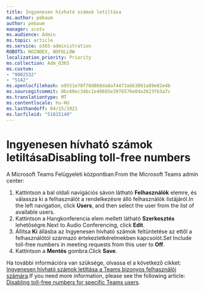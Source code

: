 ```yaml
---
title: Ingyenesen hívható számok letiltása
ms.author: pebaum
author: pebaum
manager: scotv
ms.audience: Admin
ms.topic: article
ms.service: o365-administration
ROBOTS: NOINDEX, NOFOLLOW
localization_priority: Priority
ms.collection: Adm_O365
ms.custom:
- "9002532"
- "5142"
ms.openlocfilehash: e9551e78f78d868da8af4473a6b3091a89e82e4b
ms.sourcegitcommit: 8bc60ec34bc1e40685e3976576e04a2623f63a7c
ms.translationtype: MT
ms.contentlocale: hu-HU
ms.lasthandoff: 04/15/2021
ms.locfileid: "51815140"
---
```

# <a name="disabling-toll-free-numbers"></a><span data-ttu-id="c1d21-102">Ingyenesen hívható számok letiltása</span><span class="sxs-lookup"><span data-stu-id="c1d21-102">Disabling toll-free numbers</span></span>

<span data-ttu-id="c1d21-103">A Microsoft Teams Felügyeleti központban:</span><span class="sxs-lookup"><span data-stu-id="c1d21-103">From the Microsoft Teams admin center:</span></span>

1. <span data-ttu-id="c1d21-104">Kattintson a bal oldali navigációs sávon látható **Felhasználók** elemre, és válassza ki a felhasználót a rendelkezésre álló felhasználók listájáról.</span><span class="sxs-lookup"><span data-stu-id="c1d21-104">In the left navigation, click **Users**, and then select the user from the list of available users.</span></span>
2. <span data-ttu-id="c1d21-105">Kattintson a Hangkonferencia elem mellett látható **Szerkesztés** lehetőségre.</span><span class="sxs-lookup"><span data-stu-id="c1d21-105">Next to Audio Conferencing, click **Edit**.</span></span>
3. <span data-ttu-id="c1d21-106">Állítsa **Ki** állásba az Ingyenesen hívható számok feltüntetése az ettől a felhasználótól származó értekezletkérelmekben kapcsolót.</span><span class="sxs-lookup"><span data-stu-id="c1d21-106">Set Include toll-free numbers in meeting requests from this user to **Off**.</span></span>
4. <span data-ttu-id="c1d21-107">Kattintson a **Mentés** gombra.</span><span class="sxs-lookup"><span data-stu-id="c1d21-107">Click **Save**.</span></span>

<span data-ttu-id="c1d21-108">Ha további információra van szüksége, olvassa el a következő cikket: [Ingyenesen hívható számok letiltása a Teams bizonyos felhasználói számára](https://docs.microsoft.com/microsoftteams/disabling-toll-free-numbers-for-specific-teams-users).</span><span class="sxs-lookup"><span data-stu-id="c1d21-108">If you need more information, please see the following article: [Disabling toll-free numbers for specific Teams users](https://docs.microsoft.com/microsoftteams/disabling-toll-free-numbers-for-specific-teams-users).</span></span>
